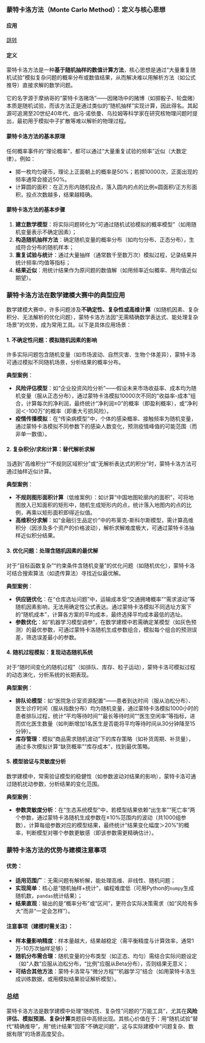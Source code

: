 ### 蒙特卡洛方法（Monte Carlo Method）：定义与核心思想
#### 应用
<a href='./应用.md'>跳转</a>
#### 定义
蒙特卡洛方法是一种**基于随机抽样的数值计算方法**，核心思想是通过“大量重复随机试验”模拟复杂问题的概率分布或数值结果，从而解决难以用解析方法（如公式推导）直接求解的数学问题。


它的名字源于摩纳哥的“蒙特卡洛赌场”——因赌场中的赌博（如掷骰子、轮盘赌）本质是随机试验，而该方法正是通过类似的“随机抽样”实现计算，因此得名。其起源可追溯至20世纪40年代，由冯·诺依曼、乌拉姆等科学家在研究核物理问题时提出，最初用于模拟中子扩散等难以解析的物理过程。


#### 蒙特卡洛方法的基本原理
任何概率事件的“理论概率”，都可以通过“大量重复试验的频率”近似（大数定律）。例如：  
- 掷一枚均匀硬币，理论上正面朝上的概率是50%；若掷10000次，正面出现的频率通常会接近50%。  
- 计算圆的面积：在正方形内随机投点，落入圆内的点的比例≈圆面积/正方形面积，投点次数越多，结果越精确。


#### 蒙特卡洛方法的基本步骤
1. **建立数学模型**：将实际问题转化为“可通过随机试验模拟的概率模型”（如用随机变量表示不确定因素）；  
2. **构造随机抽样方法**：确定随机变量的概率分布（如均匀分布、正态分布），生成符合分布的随机样本；  
3. **重复试验与统计**：通过大量抽样（通常数千至数万次）模拟过程，记录结果并统计频率/均值等指标；  
4. **结果近似**：用统计结果作为原问题的数值解（如用频率近似概率、用均值近似期望）。  


### 蒙特卡洛方法在数学建模大赛中的典型应用


数学建模大赛中，许多问题涉及**不确定性、复杂性或高维计算**（如随机因素、复杂积分、无法解析的优化问题），蒙特卡洛方法因“无需精确数学表达式、能处理复杂场景”的优势，成为常用工具。以下是具体应用场景：


#### 1. 不确定性问题：模拟随机因素的影响
许多实际问题包含随机变量（如市场波动、自然灾害、生物个体差异），蒙特卡洛可通过模拟不同随机场景，分析结果的概率分布。  

**典型案例**：  
- **风险评估模型**：如“企业投资风险分析”——假设未来市场收益率、成本均为随机变量（服从正态分布），通过蒙特卡洛模拟10000次不同的“收益率-成本”组合，计算每次的净利润，最终统计“净利润≥0”的概率（即盈利概率），或“净利润＜-100万”的概率（即重大亏损风险）。  
- **疫情传播模拟**：在“传染病模型”中，个体的感染概率、接触频率为随机变量，通过蒙特卡洛模拟不同参数下的感染人数变化，预测疫情峰值的可能范围（而非单一数值）。  


#### 2. 复杂积分/求和计算：替代解析求解
当遇到“高维积分”“不规则区域积分”或“无解析表达式的积分”时，蒙特卡洛方法可通过抽样近似计算。  

**典型案例**：  
- **不规则图形面积计算**（低维案例）：如计算“中国地图轮廓内的面积”，可将地图放入已知面积的矩形中，随机生成矩形内的点，统计落入地图内的点的比例，再乘以矩形面积即得近似值。  
- **高维积分求解**：如“金融衍生品定价”中的布莱克-斯科尔斯模型，需计算高维积分（因涉及多个资产的价格波动），解析求解难度极大，可通过蒙特卡洛抽样近似积分结果。  


#### 3. 优化问题：处理含随机因素的最优解
对于“目标函数复杂”“约束条件含随机变量”的优化问题（如随机优化），蒙特卡洛可结合搜索算法（如遗传算法）寻找近似最优解。  

**典型案例**：  
- **供应链优化**：在“仓库选址问题”中，运输成本受“交通拥堵概率”“需求波动”等随机因素影响，无法用确定性公式表达。通过蒙特卡洛模拟不同选址方案下的“随机成本”，计算各方案的平均成本，最终选择平均成本最低的选址。  
- **参数优化**：如“机器学习模型调参”，在数学建模中若需确定某模型（如灰色预测）的最优参数，可通过蒙特卡洛随机生成参数组合，模拟每个组合的预测误差，筛选误差最小的参数。  


#### 4. 随机过程模拟：复现动态随机系统
对于“随时间变化的随机过程”（如排队、库存、粒子运动），蒙特卡洛可模拟过程的动态演化，分析系统的长期表现。  

**典型案例**：  
- **排队论模型**：如“医院急诊室资源配置”——患者到达时间（服从泊松分布）、医生诊疗时间（服从指数分布）均为随机变量，通过蒙特卡洛模拟1000小时的患者排队过程，统计“平均等待时间”“最长等待时间”“医生空闲率”等指标，进而优化医生数量（如判断增加1名医生是否能将平均等待时间从30分钟降至15分钟）。  
- **库存管理**：模拟“商品需求随机波动”下的库存策略（如补货周期、补货量），通过多次模拟计算“缺货概率”“库存成本”，找到最优策略。  


#### 5. 模型验证与灵敏度分析
数学建模中，常需验证模型的稳健性（如参数波动对结果的影响），蒙特卡洛可通过随机扰动参数，分析结果的变化范围。  

**典型案例**：  
- **参数灵敏度分析**：在“生态系统模型”中，若模型结果依赖“出生率”“死亡率”两个参数，通过蒙特卡洛随机生成参数在±10%范围内的波动（共1000组参数），计算每组参数对应的模型结果，最终统计“结果变化幅度＞20%”的概率，判断模型对哪个参数更敏感（即该参数需更精确估计）。  


### 蒙特卡洛方法的优势与建模注意事项


#### 优势：
- **适用范围广**：无需问题有解析解，能处理高维、非线性、随机问题；  
- **实现简单**：核心是“随机抽样+统计”，编程难度低（可用Python的`numpy`生成随机数，`pandas`统计结果）；  
- **结果直观**：输出的是“概率分布”或“区间”，更符合实际决策需求（如“风险有多大”而非“一定会怎样”）。  


#### 注意事项（建模时需关注）：
- **样本量影响精度**：样本量越大，结果越稳定（需平衡精度与计算效率，通常1万-10万次抽样足够）；  
- **随机分布需合理**：随机变量的分布类型（如正态、均匀）需结合实际问题设定（如“人数”应服从泊松分布，“比例”应服从Beta分布），否则结果无意义；  
- **可结合其他方法**：蒙特卡洛常与“微分方程”“机器学习”结合（如用蒙特卡洛生成训练数据，或用模拟结果验证解析模型）。  


### 总结
蒙特卡洛方法是数学建模中处理“随机性、复杂性”问题的“万能工具”，尤其在**风险评估、模拟预测、复杂计算**类题目中高频出现。其核心价值在于：用“随机试验”替代“精确推导”，用“统计结果”回答“不确定问题”，这与实际建模中“问题复杂、数据有限”的场景高度契合。